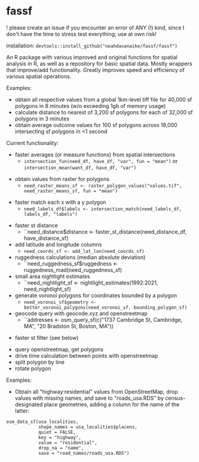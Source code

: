 # fassf

! please create an issue if you encounter an error of ANY (!) kind, since I don't have the time to stress test everything; use at own risk!

installation: ``devtools::install_github("noahdasanaike/fassf/fassf")``

An R package with various improved and original functions for spatial analysis in R, as well as a repository for basic spatial data. Mostly wrappers that improve/add functionality. Greatly improves speed and efficiency of various spatial operations.

Examples:
- obtain all respective values from a global 1km-level tiff file for 40,000 sf polygons in 8 minutes (w/o exceeding 1gb of memory usage)
- calculate distance to nearest of 3,200 sf polygons for each of 32,000 sf polygons in 3 minutes
- obtain average outcome values for 100 sf polygons across 18,000 intersecting sf polygons in <1 second

Current functionality:
* faster averages (or measure functions) from spatial intersections
    * ``intersection_fun(need_df, have_df, "var", fun = "mean")`` or ``intersection_mean(want_df, have_df, "var")``
- obtain values from raster for polygons
    * ``need_raster_means_sf <- raster_polygon_values("values.tif", need_raster_means_sf, fun = "mean")``
* faster match each x with a y polygon
    * ``need_labels_df$labels <- intersection_match(need_labels_df, labels_df, "labels")``
- faster st distance
    * ``need_distance$distance <- faster_st_distance(need_distance_df, have_distance_sf)
- add latitude and longitude columns
    * ``need_coords_sf <- add_lat_lon(need_coords_sf)``
- ruggedness calculations (median absolute deviation)
    * ``need_ruggedness_sf$ruggedness <- ruggedness_mad(need_ruggedness_sf)
- small area nightlight estimates
    * ``need_nightlight_sf <- nightlight_estimates(1992:2021, need_nightlight_sf)
- generate voronoi polygons for coordinates bounded by a polygon
    * ``need_voronoi_sf$geometry <- better_voronoi_polygons(need_voronoi_sf, bounding_polygon_sf)``
- geocode query with geocode.xyz and openstreetmap
    * ``addresses <- osm_query_sf(c("1737 Cambridge St, Cambridge, MA", "20 Bradston St, Boston, MA"))
* faster st filter (see below)
- query openstreetmap, get polygons
- drive time calculation between points with openstreetmap
- split polygon by line
- rotate polygon

Examples:

- Obtain all "highway:residential" values from OpenStreetMap, drop values with missing names, and save to "roads_usa.RDS" by census-designated place geometries, adding a column for the name of the latter: 

```
osm_data_sf(usa_localities,
            shape_names = usa_localities$placens,
            quiet = FALSE,
            key = "highway",
            value = "residential",
            drop_na = "name",
            save = "road_names/roads_usa.RDS")
```
